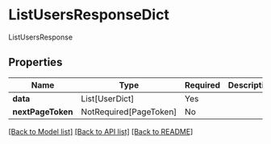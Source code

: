 # ListUsersResponseDict

ListUsersResponse

## Properties
| Name | Type | Required | Description |
| ------------ | ------------- | ------------- | ------------- |
**data** | List[UserDict] | Yes |  |
**nextPageToken** | NotRequired[PageToken] | No |  |


[[Back to Model list]](../../README.md#documentation-for-models) [[Back to API list]](../../README.md#documentation-for-api-endpoints) [[Back to README]](../../README.md)
